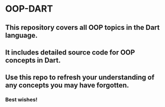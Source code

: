 # OOP-DART
## This repository covers all OOP topics in the Dart language.
## It includes detailed source code for OOP concepts in Dart.
## Use this repo to refresh your understanding of any concepts you may have forgotten.
### Best wishes!
